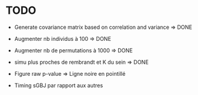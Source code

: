 # TODO

- Generate covariance matrix based on correlation and variance => DONE
- Augmenter nb individus à 100 => DONE
- Augmenter nb de permutations à 1000 => DONE
- simu plus proches de rembrandt et K du sein => DONE

- Figure raw p-value => Ligne noire en pointillé
- Timing sGBJ par rapport aux autres
